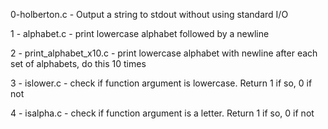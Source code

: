 0-holberton.c - Output a string to stdout without using standard I/O

1 - alphabet.c - print lowercase alphabet followed by a newline

2 - print_alphabet_x10.c - print lowercase alphabet with newline after each set of alphabets, do this 10 times

3 - islower.c - check if function argument is lowercase. Return 1 if so, 0 if not

4 - isalpha.c - check if function argument is a letter. Return 1 if so, 0 if not






